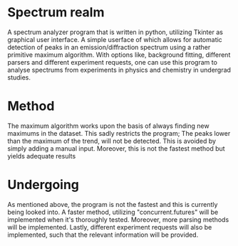 # Spectrum realm
A spectrum analyzer program that is written in python, utilizing Tkinter as graphical user interface. A simple userface of which allows for automatic detection of peaks in an emission/diffraction spectrum using a rather primitive maximum algorithm. With options like, background fitting, different parsers and different experiment requests, one can use this program to analyse spectrums from experiments in physics and chemistry in undergrad studies.

# Method
The maximum algorithm works upon the basis of always finding new maximums in the dataset. This sadly restricts the program; The peaks lower than the maximum of the trend, will not be detected. This is avoided by simply adding a manual input. Moreover, this is not the fastest method but yields adequate results

# Undergoing
As mentioned above, the program is not the fastest and this is currently being looked into. A faster method, utilizing "concurrent.futures" will be implemented when it's thoroughly tested. Moreover, more parsing methods will be implemented. Lastly, different experiment requests will also be implemented, such that the relevant information will be provided.
